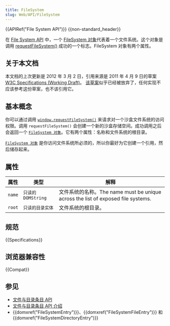 ```yaml
---
title: FileSystem
slug: Web/API/FileSystem
---
```


{{APIRef("File System API")}} {{non-standard_header}}

在 [File System API](/zh-CN/DOM/File_API/File_System_API) 中，一个 [FileSystem 对象](/zh-CN/DOM/File_API/File_System_API/FileSystem)代表着一个文件系统。这个对象是调用 [requestFileSystem()](/zh-CN/docs/Web/API/LocalFileSystem#requestFileSystem) 成功的一个标志。FileSystem 对象有两个属性。

## 关于本文档

本文档的上次更新是 2012 年 3 月 2 日，引用来源是 2011 年 4 月 9 日的草案 [W3C Specifications (Working Draft)](http://www.w3.org/TR/2011/WD-file-system-api-20110419/)。
[该草案](http://www.w3.org/TR/file-system-api/)似乎已经被放弃了，任何实现不应该参考这份草案，也不该引用它。

## 基本概念

你可以通过调用 [`window.requestFileSystem()`](/zh-CN/docs/Web/API/LocalFileSystem#requestFileSystem) 来请求对一个沙盒文件系统的访问权限。调用 `requestFileSystem()` 会创建一个新的沙盒存储空间。成功调用之后会返回一个 [`FileSystem 对象`](/zh-CN/DOM/File_API/File_System_API/FileSystem)。它有两个属性：名称和文件系统的根目录。

[`FileSystem 对象`](/zh-CN/DOM/File_API/File_System_API/FileSystem) 是你访问文件系统所必须的，所以你最好为它创建一个引用，然后储存起来。

## 属性

| 属性   | 类型               | 解释                                                                             |
| ------ | ------------------ | -------------------------------------------------------------------------------- |
| `name` | `只读的 DOMString` | 文件系统的名称。The name must be unique across the list of exposed file systems. |
| `root` | `只读的目录实体`   | 文件系统的根目录。                                                               |

## 规范

{{Specifications}}

## 浏览器兼容性

{{Compat}}

## 参见

- [文件与目录条目 API](/zh-CN/docs/Web/API/File_and_Directory_Entries_API)
- [文件与目录条目 API 介绍](/zh-CN/docs/Web/API/File_and_Directory_Entries_API/Introduction)
- {{domxref("FileSystemEntry")}}、{{domxref("FileSystemFileEntry")}} 和 {{domxref("FileSystemDirectoryEntry")}}
